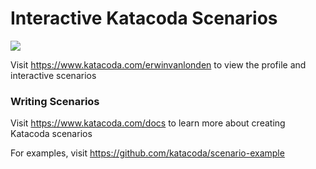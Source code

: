 # Interactive Katacoda Scenarios

[![](http://shields.katacoda.com/katacoda/erwinvanlonden/count.svg)](https://www.katacoda.com/erwinvanlonden "Get your profile on Katacoda.com")

Visit https://www.katacoda.com/erwinvanlonden to view the profile and interactive scenarios

### Writing Scenarios
Visit https://www.katacoda.com/docs to learn more about creating Katacoda scenarios

For examples, visit https://github.com/katacoda/scenario-example
